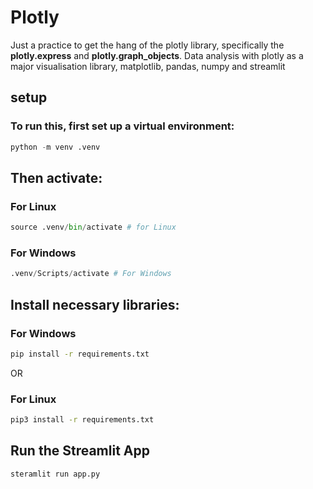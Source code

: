 # Plotly
Just a practice to get the hang of the plotly library, specifically the **plotly.express** and **plotly.graph_objects**.
Data analysis with plotly as a major visualisation library,  matplotlib, pandas, numpy and streamlit

## setup
### To run this, first set up a virtual environment:
```python
python -m venv .venv
```
## Then activate:
### For Linux 
```python
source .venv/bin/activate # for Linux
```
### For Windows
```python
.venv/Scripts/activate # For Windows
```

## Install necessary libraries:
### For Windows
```bash
pip install -r requirements.txt
```

OR 

### For Linux 
```bash
pip3 install -r requirements.txt
```

## Run the **Streamlit App**

```python
steramlit run app.py
```
